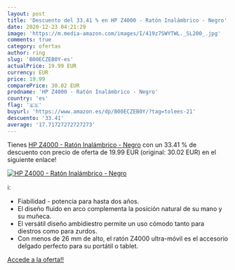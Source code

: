```yaml
---
layout: post
title: 'Descuento del 33.41 % en HP Z4000 - Ratón Inalámbrico - Negro'
date: 2020-12-23 04:21:29
image: 'https://m.media-amazon.com/images/I/419z7SWYTWL._SL200_.jpg'
comments: true
category: ofertas
author: ring
slug: 'B00ECZEB0Y-es'
actualPrice: 19.99 EUR
currency: EUR
price: 19.99
comparePrice: 30.02 EUR
prodname: 'HP Z4000 - Ratón Inalámbrico - Negro'
country: 'es'
flag: '🇪🇸'
buyurl: 'https://www.amazon.es/dp/B00ECZEB0Y/?tag=tolees-21'
descuento: '33.41'
average: '17.71727272727273'
---
```


Tienes [HP Z4000 - Ratón Inalámbrico - Negro](https://www.amazon.es/dp/B00ECZEB0Y/?tag=tolees-21) con un 33.41 % de descuento con precio de oferta de 19.99 EUR (original: 30.02 EUR) en el siguiente enlace!

[![HP Z4000 - Ratón Inalámbrico - Negro](https://m.media-amazon.com/images/I/419z7SWYTWL._SL200_.jpg)](https://www.amazon.es/dp/B00ECZEB0Y/?tag=tolees-21)

ℹ️:

- Fiabilidad - potencia para hasta dos años.
- El diseño fluido en arco complementa la posición natural de su mano y su muñeca.
- El versátil diseño ambidiestro permite un uso
cómodo tanto para diestros como para zurdos.
- Con menos de 26 mm de alto, el ratón Z4000
ultra-móvil es el accesorio delgado perfecto para su portátil o tablet.

[Accede a la oferta!!](https://www.amazon.es/dp/B00ECZEB0Y/?tag=tolees-21)
